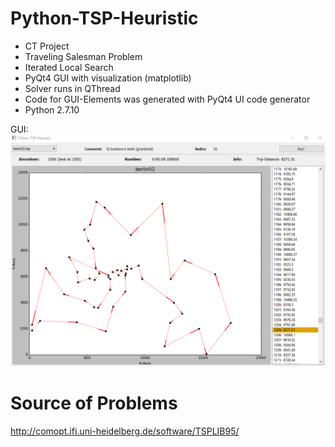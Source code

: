 # Python-TSP-Heuristic

* CT Project
* Traveling Salesman Problem
* Iterated Local Search
* PyQt4 GUI with visualization (matplotlib)
* Solver runs in QThread
* Code for GUI-Elements was generated with PyQt4 UI code generator
* Python 2.7.10

GUI:
![alt tag](https://github.com/fritziF/Python-TSP-Heuristic/blob/master/gui_ILS.PNG)

# Source of Problems

http://comopt.ifi.uni-heidelberg.de/software/TSPLIB95/
